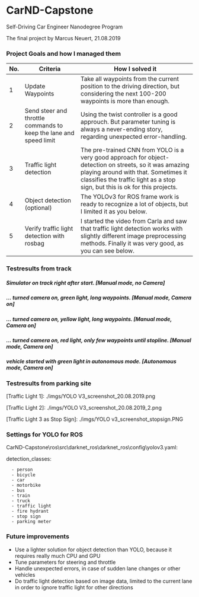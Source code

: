# CarND-Capstone
Self-Driving Car Engineer Nanodegree Program

The final project by Marcus Neuert, 21.08.2019

### Project Goals and how I managed them

No. | Criteria | How I solved it 
---|---------|---------------
1|Update Waypoints|Take all waypoints from the current position to the driving direction, but considering the next 100-200 waypoints is more than enough.
2|Send steer and throttle commands to keep the lane and speed limit|Using the twist controller is a good approuch. But parameter tuning is always a never-ending story, regarding unexpected error-handling.
3|Traffic light detection|The pre-trained CNN from YOLO is a very good approach for object-detection on streets, so it was amazing playing around with that. Sometimes it classifies the traffic light as a stop sign, but this is ok for this projects.
4|Object detection (optional)|The YOLOv3 for ROS frame work is ready to recognize a lot of objects, but I limited it as you below.
5|Verify traffic light detection with rosbag|I started the video from Carla and saw that traffic light detection works with slightly different image preprocessing methods. Finally it was very good, as you can see below.

### Testresults from track

##### Simulator on track right after start. [Manual mode, no Camera] 
[track_start_default]: ./imgs/track_start_default.png

##### ... turned camera on, green light, long waypoints. [Manual mode, Camera on] 
[track_start_camera]: ./imgs/track_start_camera.png

##### ... turned camera on, yellow light, long waypoints. [Manual mode, Camera on] 
[track_start_camera_yellow]: ./imgs/track_start_camera_yellow.png

##### ... turned camera on, red light, only few waypoints until stopline. [Manual mode, Camera on] 
[track_start_camera_red]: ./imgs/track_start_camera_red.png

##### vehicle started with green light in autonomous mode. [Autonomous mode, Camera on] 
[track_run_green]: ./imgs/track_run_green.png

### Testresults from parking site

[Traffic Light 1]: ./imgs/YOLO V3_screenshot_20.08.2019.png

[Traffic Light 2]: ./imgs/YOLO V3_screenshot_20.08.2019_2.png

[Traffic Light 3 as Stop Sign]: ./imgs/YOLO v3_screenshot_stopsign.PNG

### Settings for YOLO for ROS 
CarND-Capstone\ros\src\darknet_ros\darknet_ros\config\yolov3.yaml:

detection_classes:

      - person
      - bicycle
      - car
      - motorbike
      - bus
      - train
      - truck
      - traffic light
      - fire hydrant
      - stop sign
      - parking meter
      
### Future improvements
* Use a lighter solution for object detection than YOLO, because it requires really much CPU and GPU
* Tune parameters for steering and throttle
* Handle unexpected errors, in case of sudden lane changes or other vehicles
* Do traffic light detection based on image data, limited to the current lane in order to ignore traffic light for other directions